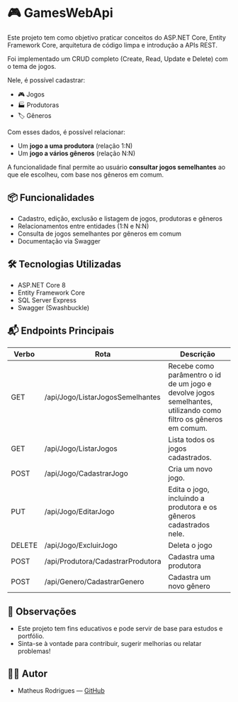 # 🎮 GamesWebApi

Este projeto tem como objetivo praticar conceitos do ASP.NET Core, Entity Framework Core, arquitetura de código limpa e introdução a APIs REST.  

Foi implementado um CRUD completo (Create, Read, Update e Delete) com o tema de jogos.

Nele, é possível cadastrar:
- 🎮 Jogos
- 🏭 Produtoras
- 🏷 Gêneros

Com esses dados, é possível relacionar:
- Um **jogo a uma produtora** (relação 1:N)
- Um **jogo a vários gêneros** (relação N:N)

A funcionalidade final permite ao usuário **consultar jogos semelhantes** ao que ele escolheu, com base nos gêneros em comum.

## 📦 Funcionalidades

- Cadastro, edição, exclusão e listagem de jogos, produtoras e gêneros
- Relacionamentos entre entidades (1:N e N:N)
- Consulta de jogos semelhantes por gêneros em comum
- Documentação via Swagger

## 🛠 Tecnologias Utilizadas

- ASP.NET Core 8
- Entity Framework Core
- SQL Server Express
- Swagger (Swashbuckle)

## 📬 Endpoints Principais

|Verbo  |Rota                             |  Descrição                                                       |
|-------|---------------------------------|------------------------------------------------------------------|
|GET    |/api/Jogo/ListarJogosSemelhantes|Recebe como parâmentro o id de um jogo e devolve jogos semelhantes, utilizando como filtro os gêneros em comum.                                                                                            |
|GET    |/api/Jogo/ListarJogos            |Lista todos os jogos cadastrados.                                 |
|POST   |/api/Jogo/CadastrarJogo          |Cria um novo jogo.                                                |
|PUT    |/api/Jogo/EditarJogo             |Edita o jogo, incluindo a produtora e os gêneros cadastrados nele.|
|DELETE |/api/Jogo/ExcluirJogo            |Deleta o jogo                                                     |
|POST   |/api/Produtora/CadastrarProdutora|Cadastra uma produtora                                            |
|POST   |/api/Genero/CadastrarGenero      |Cadastra um novo gênero                                           |

## 📌 Observações

- Este projeto tem fins educativos e pode servir de base para estudos e portfólio.
- Sinta-se à vontade para contribuir, sugerir melhorias ou relatar problemas!

## 🧑‍💻 Autor

- Matheus Rodrigues — [GitHub](https://github.com/MatheusPRodrigues)

